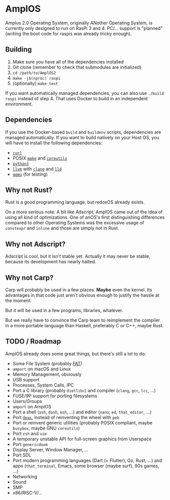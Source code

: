 # AmplOS
Amplus 2.0 Operating System, originally ANother Operating System, is currently
only designed to run on RasPi 3 and 4. PC/… support is "planned"
(writing the boot code for raspis was already tricky enough).

## Building
1. Make sure you have all of the dependencies installed
2. Git clone (remember to check that submodules are initialized)
3. `cd /path/to/AmplOS2`
4. `make -j$(nproc) raspi`
6. (optionally) `make test`

If you want automatically managed dependencies, you can also use `./build raspi`
instead of step 4. That uses Docker to build in an independent environment.

## Dependencies
If you use the Docker-based `build` and `buildenv` scripts, dependencies are
managed automatically. If you want to build natively on your Host OS, you will
have to install the following dependencies:
* [`curl`](https://curl.se)
* POSIX [`make`](https://www.gnu.org/software/make/) and
[`coreutils`](https://www.gnu.org/software/coreutils/)
* [`python3`](https://www.python.org)
* [`llvm`](https://llvm.org) with [`clang`](https://clang.llvm.org) and
[`lld`](https://lld.llvm.org)
* [`qemu`](https://www.qemu.org) (for testing)

## Why not Rust?
Rust is a good programming language, but redoxOS already exists.

On a more serious note: A bit like Adscript, AmplOS came out of the idea of
using all kind of optimizations. One of anOS's first distinguishing differences
compared to other Operating Systems was the excessive usage of `constexpr` and
`inline` and those are simply not in Rust.

## Why not Adscript?
Adscript is cool, but it isn't stable yet. Actually it may never be stable,
because its development has nearly halted.

## Why not Carp?
Carp will probably be used in a few places. **Maybe** even the kernel. Its
advantages in that code just aren't obvious enough to justify the hassle at the
moment.

But it will be used in a few programs, libraries, whatever.

But we really have to convince the Carp team to reimplement the compiler in a
more portable language than Haskell, preferably C or C++, maybe Rust.

## TODO / Roadmap
AmplOS already does some great things, but there's still a lot to do:

* Some File System (probably [FAT](https://github.com/AmplOS2/ampfat))
* `amport` on macOS and Linux
* Memory Management, obviously
* USB support
* Processes, System Calls, IPC
* Port a C library (probably `dietlibc`) and
compiler (`clang`, `gcc`, `lcc`, ...)
* FUSE/9P support for porting filesystems
* Users/Groups
* `amport` on AmplOS
* Port a shell (`ash`, `dash`, `ksh`, ...) and
editor (`nano`, `ed`, `that_editor`, ...)
* Port [`doas`](https://github.com/AmplOS2/doas), instead of reinventing the
wheel with `peb`
* Port or reinvent generic utilities (probably POSIX compliant,
maybe `busybox`, maybe GNU `coreutils`)
* Port `zsh` and `vim`
* A temporary unstable API for full-screen graphics from Userspace
* Port `genericdoom`
* Display Server, Window Manager, ...
* Port SDL
* Port modern programming languages (Dart (+ Flutter), Go, Rust, ...) and
apps (`that_terminal`, Emacs, some browser (maybe surf), 90s games, ...)
* Networking
* Sound
* SMP
* x86/RISC-V/...
